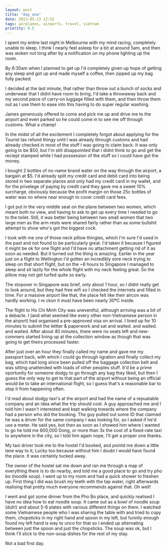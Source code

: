 ```yaml
---
layout: post
title: "day_one"
date: 2013-05-13 22:52
tags: airplanes, airports, travel, vietnam
priority: 0.5
---
```

I spent my entire last night in Melbourne with my mind racing, completely unable to sleep. I think I nearly feel asleep for a bit at around 5am, and then was woken not long after by a notification on my phone lighting up the room.

By 6:30am when I planned to get up I'd completely given up hope of getting any sleep and got up and made myself a coffee, then zipped up my bag fully packed.

I decided at the last minute, that rather than throw out a bunch of socks and underwear that I didnt have room to bring, I'd take a throwaway back and my second piece of carry-on luggage filled with them, and then throw them out as I use them to ease into this having to do super regular washing.

James generously offered to come and pick me up and drive me to the airport and even parked so he could come in to see me off through customs. What a champ!

In the midst of all the excitement I completely forgot about applying for the Tourist tax refund thingy until I was already through customs and had already checked in most of the stuff I was going to claim back. It was only going to be $50, but I'm still disappointed that I didnt think to go and get the reciept stamped while I had possession of the stuff so I could have got the money.

I bought 2 bottles of no-name brand water on the way through the airport, a bargain at $5. I'd already split my credit card and debit card into being stored in two separate places and only had my credit card in my wallet, and for the privelege of paying by credit card they gave me a sweet 10% surcharge, obviously because the profit margin on those 25c bottles of water was no where near enough to cover credit card fees.

I got put in the very middle seat on the plane between two women, which meant both no view, and having to ask to get up every time I needed to go to the toilet. Still, it was better being between two small women that two large men as the arm rests were shared fairly rather than as some bullshit attempt to show who's got the biggest cock.

I took with me one of those neck pillow thingies, which I'm sure I'd used in the past and not found to be particularly great. I'd taken it because I figured it might be ok for one flight and I'd have no attachment getting rid of it as soon as needed. But it turned out the thing is amazing. Earlier in the year just on a flight to Wellington I'd gotten an incredibly sore neck trying to sleep on that short flight, but on the ~8 hours to Singapore I managed to sleep and sit lazily for the whole flight with my neck feeling great. So the pillow may not get turfed quite so early.

The stopover in Singapore was brief, only about 1 hour, so I didnt really get to look around, but they had free wifi so I checked the internets and filled in time. For a massive airport like that, the place felt like their aircon was hardly working. I re ckon it must have been nearly 30ºC inside.

The flight to Ho Chi Minh City was uneventful, although arriving was a bit of a debacle. I (and what seemed like every other non-Vietnamese person in the airport) had organised a pre-approved visa on arrival. I lined up for 10 minutes to submit the lettter & paperwork and sat and waited. and waited. and waited. After about 40 minutes, there were no seats left and new-commers started lining up at the collection window as though that was going to get theirs processed faster.

After just over an hour they finally called my name and gave me my passport back, with which I could go through iigration and finally collect my bag, which had long since been pulled off the baggage collection belt and was sitting unattended with loads of other peoples stuff. It'd be a prime oportunity for someone dodgy to go through any bag they liked, but then I guess the only way to get to that part of the airport without being an official would be to take an international flight, so I guess that's a reasonable bar to stop it from happening often.

I'd read about dodgy taxi's at the airport and had the name of a repuatable company and an idea what the trip should cost. A guy approached me and I told him I wasn't interested and kept walking towards where the company had a person who did the booking. The guy pulled out some ID that claimed he was a driver for the same company I was looking for, so I asked if he'd use a meter. He said yes, but then as soon as I showed him where I wanted to go he told me 600,000 Dong, or more than 3x the cost of a fixed-rate taxi to anywhere in the city, so I told him again nope, I'll get a proper one thanks.

My taxi driver took me to the hostel I'd booked, and pointd me down a little lane way to it; Lucky too because without him I doubt I would have found the place. It was certainly tucked away.

The owner of the hostel sat me down and ran me through a map of everything there is to do nearby, and told me a good place to go and try pho bo (noodle soup). I went up to my room and had a quick shower to freshen up. First thing I did was brush my teeth with the tap water, right afterwards realising that pretty much everyone recommends against that. Oh well!

I went and got some dinner from the Pho Bo place, and quickly realised I have no idea how to eat noodle soup. It came out as a bowl of noodle soup (duh!) and about 5-6 plates with various different things on them. I watched some Vietnamese people who I was sharing the table with and tried to copy them, chopsticks in my right hand and spoon in my left, but funnily enough found my left hand is way to unco for that so I ended up alternating between just the spoon and just the chopsticks. The soup was ok, but I think I'll stick to the non-soup dishes for the rest of my stay.

Not a bad first day.
